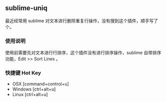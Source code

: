 ## sublime-uniq

最近经常用 sublime 对文本进行删除重复行操作，没有搜到这个插件，顺手写了个。

### 使用说明

使用前需要先对文本进行行排序，这个插件没有进行排序操作，sublime 自带排序功能，Edit >> Sort Lines 。

### 快捷键 Hot Key

* OSX [command+control+u]
* Windows [ctrl+alt+u]
* Linux [ctrl+alt+u]
